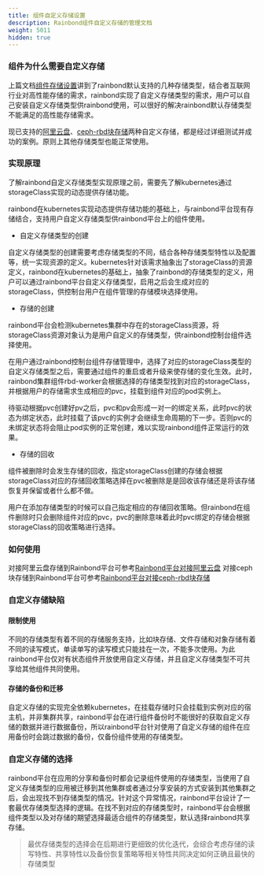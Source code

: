 ```yaml
---
title: 组件自定义存储设置
description: Rainbond组件自定义存储的管理文档
weight: 5011
hidden: true
---
```


### 组件为什么需要自定义存储

上篇文档[组件存储设置](/docs/user-manual/app-service-manage/service-volume)讲到了rainbond默认支持的几种存储类型，结合者互联网行业对高性能存储的需求，rainbond实现了自定义存储类型的需求，用户可以自己安装自定义存储类型供rainbond使用，可以很好的解决rainbond默认存储类型不能满足的高性能存储需求。

现已支持的[阿里云盘](/docs/user-manual/app-service-manage/custom-volume/ali-disk)、[ceph-rbd块存储](/docs/user-manual/app-service-manage/custom-volume/ceph-rbd)两种自定义存储，都是经过详细测试并成功的案例。原则上其他存储类型也能正常使用。

### 实现原理

了解rainbond自定义存储类型实现原理之前，需要先了解kubernetes通过storageClass实现的动态提供存储功能。

rainbond在kubernetes实现动态提供存储功能的基础上，与rainbond平台现有存储结合，支持用户自定义存储类型供rainbond平台上的组件使用。

- 自定义存储类型的创建

自定义存储类型的创建需要考虑存储类型的不同，结合各种存储类型特性以及配置等，统一实现资源的定义。kubernetes针对该需求抽象出了storageClass的资源定义，rainbond在kubernetes的基础上，抽象了rainbond的存储类型的定义，用户可以通过rainbond平台自定义存储类型，启用之后会生成对应的storageClass，供控制台用户在组件管理的存储模块选择使用。

- 存储的创建
  
rainbond平台会检测kubernetes集群中存在的storageClass资源，将storageClass资源对象认为是用户自定义的存储类型，供rainbond控制台组件选择使用。
  
在用户通过rainbond控制台组件存储管理中，选择了对应的storageClass类型的自定义存储类型之后，需要通过组件的重启或者升级来使存储的变化生效。此时，rainbond集群组件rbd-worker会根据选择的存储类型找到对应的storageClass，并根据用户的存储需求生成相应的pvc，挂载到组件对应的pod实例上。

待驱动根据pvc创建好pv之后，pvc和pv会形成一对一的绑定关系，此时pvc的状态为绑定状态，此时挂载了该pvc的实例才会继续生命周期的下一步。否则pvc的未绑定状态将会阻止pod实例的正常创建，难以实现rainbond组件正常运行的效果。

- 存储的回收

组件被删除时会发生存储的回收，指定storageClass创建的存储会根据storageClass对应的存储回收策略选择在pvc被删除是是回收该存储还是将该存储恢复并保留或者什么都不做。

用户在添加存储类型的时候可以自己指定相应的存储回收策略。但rainbond在组件删除时只会删除组件对应的pvc，pvc的删除意味着此时pvc绑定的存储会根据storageClass的回收策略进行选择。

### 如何使用

对接阿里云盘存储到Rainbond平台可参考[Rainbond平台对接阿里云盘](/docs/user-manual/app-service-manage/custom-volume/ali-disk#Rainbond平台对接阿里云盘)
对接ceph块存储到Rainbond平台可参考[Rainbond平台对接ceph-rbd块存储](/docs/user-manual/app-service-manage/custom-volume/ceph-rbd#Rainbond平台对接ceph-rbd块存储)


### 自定义存储缺陷

#### 限制使用

不同的存储类型有着不同的存储服务支持，比如块存储、文件存储和对象存储有着不同的读写模式，单读单写的读写模式只能挂在一次，不能多次使用。为此rainbond平台仅对有状态组件开放使用自定义存储，并且自定义存储类型不可共享给其他组件共同使用。

#### 存储的备份和迁移

自定义存储的实现完全依赖kubernetes，在挂载存储时只会挂载到实例对应的宿主机，并非集群共享，rainbond平台在进行组件备份时不能很好的获取自定义存储的数据并进行数据备份，所以rainbond平台针对使用了自定义存储的组件在应用备份时会跳过数据的备份，仅备份组件使用的存储类型。

### 自定义存储的选择

rainbond平台在应用的分享和备份时都会记录组件使用的存储类型，当使用了自定义存储类型的应用被迁移到其他集群或者通过分享安装的方式安装到其他集群之后，会出现找不到存储类型的情况。针对这个异常情况，rainbond平台设计了一套最优存储类型选择的逻辑。在找不到对应的存储类型时，rainbond平台会根据组件类型以及对存储的期望选择最适合组件的存储类型，默认选择rainbond共享存储。

> 最优存储类型的选择会在后期进行更细致的优化迭代，会综合考虑存储的读写特性、共享特性以及备份恢复策略等相关特性共同决定如何正确且最快的存储类型


